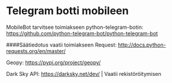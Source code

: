 # Telegram botti mobileen

MobileBot tarvitsee toimiakseen python-telegram-botin:
https://github.com/python-telegram-bot/python-telegram-bot



####Säätiedotus vaatii toimiakseen 
Request: http://docs.python-requests.org/en/master/

Geopy: https://pypi.org/project/geopy/

Dark Sky API: https://darksky.net/dev/ | Vaatii rekistöröitymisen